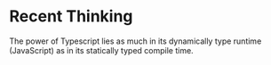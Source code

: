 # Recent Thinking

The power of Typescript lies as much in its dynamically type runtime (JavaScript) as in its statically typed compile time.
      

